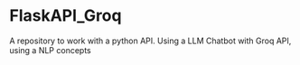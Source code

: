 # FlaskAPI_Groq
A repository to work with a python API. Using a LLM Chatbot with Groq API, using a NLP concepts
